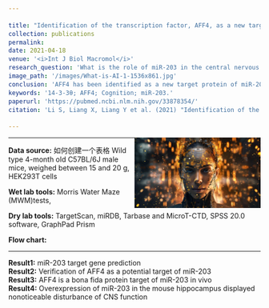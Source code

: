 ```yaml
---

title: "Identification of the transcription factor, AFF4, as a new target of miR-203 in CNS"
collection: publications
permalink: 
date: 2021-04-18
venue: '<i>Int J Biol Macromol</i>'
research_question: 'What is the role of miR-203 in the central nervous system(CNS)?'
image_path: '/images/What-is-AI-1-1536x861.jpg'
conclusion: 'AFF4 has been identified as a new target protein of miR-203 in the CNS.'
keywords: '14-3-3θ; AFF4; Cognition; miR-203.'
paperurl: 'https://pubmed.ncbi.nlm.nih.gov/33878354/'
citation: 'Li S, Liang X, Liang Y et al. (2021) "Identification of the transcription factor, AFF4, as a new target of miR-203 in CNS"，<i>Int J Biol Macromol</i>.  '

---
```



<img src="/images/What-is-AI-1-1536x861.jpg" alt="Image created with Midjourney" style="width:50%; height:auto; float:right;">

---

**Data source:** 如何创建一个表格 Wild type 4-month old C57BL/6J male mice, weighed between 15 and 20 g,  HEK293T cells 
<br>

**Wet lab tools:** Morris Water Maze (MWM)tests, 
<br>

**Dry lab tools:**   TargetScan, miRDB, Tarbase and MicroT-CTD, SPSS 20.0 software, GraphPad Prism
<br>

**Flow chart:** 
<br>

---

**Result1:** miR-203 target gene prediction
<br>
**Result2:** Verification of AFF4 as a potential target of miR-203
<br>
**Result3:** AFF4 is a bona fida protein target of miR-203 in vivo
<br>
**Result4:** Overexpression of miR-203 in the mouse hippocampus displayed nonoticeable disturbance of CNS function
<br>
